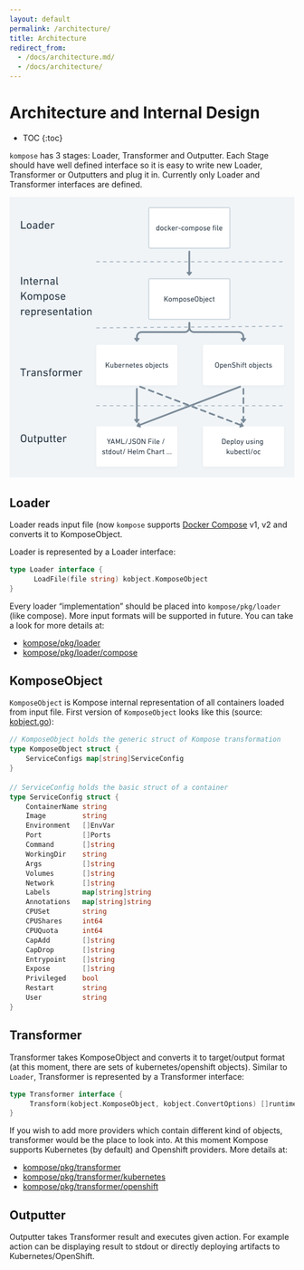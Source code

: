 ```yaml
---
layout: default
permalink: /architecture/
title: Architecture
redirect_from:
  - /docs/architecture.md/
  - /docs/architecture/
---
```


# Architecture and Internal Design

* TOC
{:toc}

`kompose` has 3 stages: Loader, Transformer and Outputter. Each Stage should have well defined interface so it is easy to write new Loader, Transformer or Outputters and plug it in. Currently only Loader and Transformer interfaces are defined.

![Design Diagram](https://github.com/kubernetes/kompose/blob/master/docs/images/design_diagram.png)

## Loader

Loader reads input file (now `kompose` supports [Docker Compose](https://docs.docker.com/compose) v1, v2 and converts it to KomposeObject.

Loader is represented by a Loader interface:

```go
type Loader interface {
      LoadFile(file string) kobject.KomposeObject
}
```

Every loader “implementation” should be placed into `kompose/pkg/loader` (like compose). More input formats will be supported in future. You can take a look for more details at:

* [kompose/pkg/loader](https://github.com/kubernetes/kompose/tree/master/pkg/loader)
* [kompose/pkg/loader/compose](https://github.com/kubernetes/kompose/tree/master/pkg/loader/compose)

## KomposeObject

`KomposeObject` is Kompose internal representation of all containers loaded from input file. First version of `KomposeObject` looks like this (source: [kobject.go](https://github.com/kubernetes/kompose/blob/master/pkg/kobject/kobject.go)):

```go
// KomposeObject holds the generic struct of Kompose transformation
type KomposeObject struct {
	ServiceConfigs map[string]ServiceConfig
}

// ServiceConfig holds the basic struct of a container
type ServiceConfig struct {
	ContainerName string
	Image         string
	Environment   []EnvVar
	Port          []Ports
	Command       []string
	WorkingDir    string
	Args          []string
	Volumes       []string
	Network       []string
	Labels        map[string]string
	Annotations   map[string]string
	CPUSet        string
	CPUShares     int64
	CPUQuota      int64
	CapAdd        []string
	CapDrop       []string
	Entrypoint    []string
	Expose        []string
	Privileged    bool
	Restart       string
	User          string
}
```

## Transformer

Transformer takes KomposeObject and converts it to target/output format (at this moment, there are sets of kubernetes/openshift objects). Similar to `Loader`, Transformer is represented by a Transformer interface:

```go
type Transformer interface {
     Transform(kobject.KomposeObject, kobject.ConvertOptions) []runtime.Object
}
```

If you wish to add more providers which contain different kind of objects, transformer would be the place to look into. At this moment Kompose supports Kubernetes (by default) and Openshift providers. More details at:

* [kompose/pkg/transformer](https://github.com/kubernetes/kompose/tree/master/pkg/transformer)
* [kompose/pkg/transformer/kubernetes](https://github.com/kubernetes/kompose/tree/master/pkg/transformer/kubernetes)
* [kompose/pkg/transformer/openshift](https://github.com/kubernetes/kompose/tree/master/pkg/transformer/openshift)

## Outputter

Outputter takes Transformer result and executes given action. For example action can be displaying result to stdout or directly deploying artifacts to Kubernetes/OpenShift.
